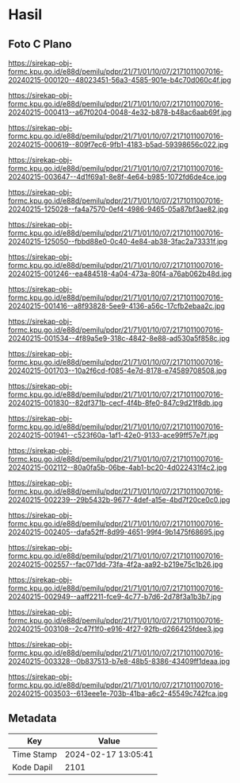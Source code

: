 # Hasil

## Foto C Plano

https://sirekap-obj-formc.kpu.go.id/e88d/pemilu/pdpr/21/71/01/10/07/2171011007016-20240215-000120--48023451-56a3-4585-901e-b4c70d060c4f.jpg

https://sirekap-obj-formc.kpu.go.id/e88d/pemilu/pdpr/21/71/01/10/07/2171011007016-20240215-000413--a67f0204-0048-4e32-b878-b48ac6aab69f.jpg

https://sirekap-obj-formc.kpu.go.id/e88d/pemilu/pdpr/21/71/01/10/07/2171011007016-20240215-000619--809f7ec6-9fb1-4183-b5ad-59398656c022.jpg

https://sirekap-obj-formc.kpu.go.id/e88d/pemilu/pdpr/21/71/01/10/07/2171011007016-20240215-003647--4d1f69a1-8e8f-4e64-b985-1072fd6de4ce.jpg

https://sirekap-obj-formc.kpu.go.id/e88d/pemilu/pdpr/21/71/01/10/07/2171011007016-20240215-125028--fa4a7570-0ef4-4986-9465-05a87bf3ae82.jpg

https://sirekap-obj-formc.kpu.go.id/e88d/pemilu/pdpr/21/71/01/10/07/2171011007016-20240215-125050--fbbd88e0-0c40-4e84-ab38-3fac2a73331f.jpg

https://sirekap-obj-formc.kpu.go.id/e88d/pemilu/pdpr/21/71/01/10/07/2171011007016-20240215-001246--ea484518-4a04-473a-80f4-a76ab062b48d.jpg

https://sirekap-obj-formc.kpu.go.id/e88d/pemilu/pdpr/21/71/01/10/07/2171011007016-20240215-001416--a8f93828-5ee9-4136-a56c-17cfb2ebaa2c.jpg

https://sirekap-obj-formc.kpu.go.id/e88d/pemilu/pdpr/21/71/01/10/07/2171011007016-20240215-001534--4f89a5e9-318c-4842-8e88-ad530a5f858c.jpg

https://sirekap-obj-formc.kpu.go.id/e88d/pemilu/pdpr/21/71/01/10/07/2171011007016-20240215-001703--10a2f6cd-f085-4e7d-8178-e74589708508.jpg

https://sirekap-obj-formc.kpu.go.id/e88d/pemilu/pdpr/21/71/01/10/07/2171011007016-20240215-001830--82df371b-cecf-4f4b-8fe0-847c9d21f8db.jpg

https://sirekap-obj-formc.kpu.go.id/e88d/pemilu/pdpr/21/71/01/10/07/2171011007016-20240215-001941--c523f60a-1af1-42e0-9133-ace99ff57e7f.jpg

https://sirekap-obj-formc.kpu.go.id/e88d/pemilu/pdpr/21/71/01/10/07/2171011007016-20240215-002112--80a0fa5b-06be-4ab1-bc20-4d022431f4c2.jpg

https://sirekap-obj-formc.kpu.go.id/e88d/pemilu/pdpr/21/71/01/10/07/2171011007016-20240215-002239--29b5432b-9677-4def-a15e-4bd7f20ce0c0.jpg

https://sirekap-obj-formc.kpu.go.id/e88d/pemilu/pdpr/21/71/01/10/07/2171011007016-20240215-002405--dafa52ff-8d99-4651-99f4-9b1475f68695.jpg

https://sirekap-obj-formc.kpu.go.id/e88d/pemilu/pdpr/21/71/01/10/07/2171011007016-20240215-002557--fac071dd-73fa-4f2a-aa92-b219e75c1b26.jpg

https://sirekap-obj-formc.kpu.go.id/e88d/pemilu/pdpr/21/71/01/10/07/2171011007016-20240215-002949--aaff2211-fce9-4c77-b7d6-2d78f3a1b3b7.jpg

https://sirekap-obj-formc.kpu.go.id/e88d/pemilu/pdpr/21/71/01/10/07/2171011007016-20240215-003108--2c47f1f0-e916-4f27-92fb-d266425fdee3.jpg

https://sirekap-obj-formc.kpu.go.id/e88d/pemilu/pdpr/21/71/01/10/07/2171011007016-20240215-003328--0b837513-b7e8-48b5-8386-43409ff1deaa.jpg

https://sirekap-obj-formc.kpu.go.id/e88d/pemilu/pdpr/21/71/01/10/07/2171011007016-20240215-003503--613eee1e-703b-41ba-a6c2-45549c742fca.jpg


## Metadata

| Key        | Value               |
| ---------- | ------------------- |
| Time Stamp | 2024-02-17 13:05:41 |
| Kode Dapil | 2101                |



